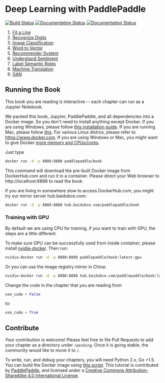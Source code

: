 # Deep Learning with PaddlePaddle

[![Build Status](https://travis-ci.org/PaddlePaddle/book.svg?branch=develop)](https://travis-ci.org/PaddlePaddle/book)
[![Documentation Status](https://img.shields.io/badge/docs-latest-brightgreen.svg?style=flat)](https://github.com/PaddlePaddle/book/blob/develop/README.md)
[![Documentation Status](https://img.shields.io/badge/中文文档-最新-brightgreen.svg)](https://github.com/PaddlePaddle/book/blob/develop/README.cn.md)

1. [Fit a Line](http://www.paddlepaddle.org/documentation/book/en/develop/01.fit_a_line/index.html)
1. [Recognize Digits](https://www.paddlepaddle.org.cn/documentation/docs/zh/develop/beginners_guide/basics/recognize_digits/README.cn.html)
1. [Image Classification](https://www.paddlepaddle.org.cn/documentation/docs/zh/develop/beginners_guide/basics/image_classification/index.html)
1. [Word to Vector](https://www.paddlepaddle.org.cn/documentation/docs/zh/develop/beginners_guide/basics/word2vec/index.html)
1. [Recommender System](https://www.paddlepaddle.org.cn/documentation/docs/zh/develop/beginners_guide/basics/recommender_system/index.html)
1. [Understand Sentiment](https://www.paddlepaddle.org.cn/documentation/docs/zh/develop/beginners_guide/basics/understand_sentiment/index.html)
1. [Label Semantic Roles](https://www.paddlepaddle.org.cn/documentation/docs/zh/develop/beginners_guide/basics/label_semantic_roles/index.html)
1. [Machine Translation](https://www.paddlepaddle.org.cn/documentation/docs/zh/develop/beginners_guide/basics/machine_translation/index.html)
1. [GAN](https://www.paddlepaddle.org.cn/documentation/docs/zh/develop/beginners_guide/basics/gan/index.html)

## Running the Book

This book you are reading is interactive -- each chapter can run as a Jupyter Notebook.

We packed this book, Jupyter, PaddlePaddle, and all dependencies into a Docker image. So you don't need to install anything except Docker. If you are using Windows, please follow [this installation guide](https://www.docker.com/docker-windows).  If you are running Mac, please follow [this](https://www.docker.com/docker-mac). For various Linux distros, please refer to https://www.docker.com.  If you are using Windows or Mac, you might want to give Docker [more memory and CPUs/cores](http://stackoverflow.com/a/39720010/724872).

Just type

```bash
docker run -d -p 8888:8888 paddlepaddle/book

```

This command will download the pre-built Docker image from DockerHub.com and run it in a container.  Please direct your Web browser to http://localhost:8888 to read the book.

If you are living in somewhere slow to access DockerHub.com, you might try our mirror server hub.baidubce.com:

```bash
docker run -d -p 8888:8888 hub.baidubce.com/paddlepaddle/book

```

### Training with GPU

By default we are using CPU for training, if you want to train with GPU, the steps are a little different.

To make sure GPU can be successfully used from inside container, please install [nvidia-docker](https://github.com/NVIDIA/nvidia-docker). Then run:

```bash
nvidia-docker run -d -p 8888:8888 paddlepaddle/book:latest-gpu

```

Or you can use the image registry mirror in China:

```bash
nvidia-docker run -d -p 8888:8888 hub.baidubce.com/paddlepaddle/book:latest-gpu

```

Change the code in the chapter that you are reading from
```python
use_cuda = False
```

to:
```python
use_cuda = True
```


## Contribute

Your contribution is welcome!  Please feel free to file Pull Requests to add your chapter as a directory under `/pending`. Once it is going stable, the community would like to move it to `/`.

To write, run, and debug your chapters, you will need Python 2.x, Go >1.5. You can build the Docker image using [this script](https://github.com/PaddlePaddle/book/blob/develop/.tools/convert-markdown-into-ipynb-and-test.sh).
This tutorial is contributed by <a xmlns:cc="http://creativecommons.org/ns#" href="http://www.paddlepaddle.org/" property="cc:attributionName" rel="cc:attributionURL">PaddlePaddle</a>, and licensed under a <a rel="license" href="http://creativecommons.org/licenses/by-sa/4.0/">Creative Commons Attribution-ShareAlike 4.0 International License</a>.
